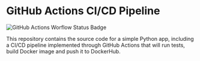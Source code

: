 # GitHub Actions CI/CD Pipeline

![GitHub Actions Worflow Status Badge](https://github.com/THammami01/gh-actions-ci-cd-pipeline/actions/workflows/main.yml/badge.svg)

This repository contains the source code for a simple Python app, including a CI/CD pipeline implemented through GitHub Actions that will run tests, build Docker image and push it to DockerHub.
